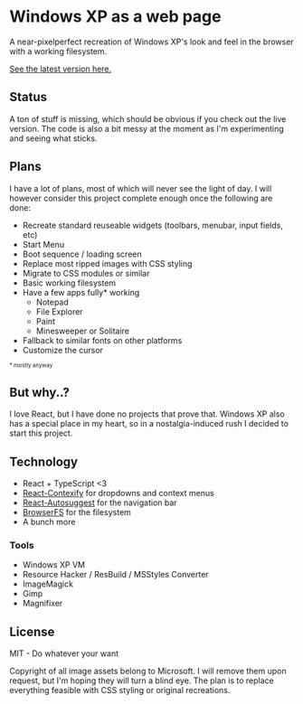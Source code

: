 # Windows XP as a web page

A near-pixelperfect recreation of Windows XP's look and feel in the browser with a working filesystem. 

[See the latest version here.](https://spacenet.casperlindschouw.com/)

## Status

A ton of stuff is missing, which should be obvious if you check out the live version. 
The code is also a bit messy at the moment as I'm experimenting and seeing what sticks.

## Plans

I have a lot of plans, most of which will never see the light of day. I will however consider this project complete enough once the following are done:

* Recreate standard reuseable widgets (toolbars, menubar, input fields, etc)
* Start Menu
* Boot sequence / loading screen
* Replace most ripped images with CSS styling
* Migrate to CSS modules or similar
* Basic working filesystem
* Have a few apps fully* working
    * Notepad
    * File Explorer
    * Paint
    * Minesweeper or Solitaire
* Fallback to similar fonts on other platforms
* Customize the cursor

<sub><sup>* mostly anyway</sup></sub>

## But why..?

I love React, but I have done no projects that prove that. Windows XP also has a special place in my heart, so in a nostalgia-induced rush I decided to start this project.

## Technology
* React + TypeScript <3
* [React-Contexify](https://github.com/fkhadra/react-contexify) for dropdowns and context menus
* [React-Autosuggest](https://github.com/moroshko/react-autosuggest) for the navigation bar
* [BrowserFS](https://github.com/jvilk/BrowserFS) for the filesystem
* A bunch more

### Tools

* Windows XP VM
* Resource Hacker / ResBuild / MSStyles Converter
* ImageMagick
* Gimp
* Magnifixer

## License
MIT - Do whatever your want

Copyright of all image assets belong to Microsoft. I will remove them upon request, but I'm hoping they will turn a blind eye. The plan is to replace everything feasible with CSS styling or original recreations. 